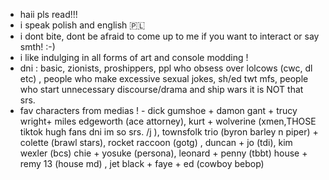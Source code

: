 - haii pls read!!!
- i speak polish and english 🇵🇱
- i dont bite, dont be afraid to come up to me if you want to interact or say smth! :-) 
- i like indulging in all forms of art and console modding !
- dni : basic, zionists, proshippers, ppl who obsess over lolcows (cwc, dl etc) , people who make excessive sexual jokes, sh/ed twt mfs, people who start unnecessary discourse/drama and ship wars it is NOT that srs.
- fav characters from medias ! - dick gumshoe + damon gant + trucy wright+ miles edgeworth (ace attorney), kurt + wolverine (xmen,THOSE tiktok hugh fans dni im so srs. /j ), townsfolk trio (byron barley n piper) + colette (brawl stars), rocket raccoon (gotg) , duncan + jo (tdi), kim wexler (bcs) chie + yosuke (persona), leonard + penny (tbbt) house + remy 13 (house md) , jet black + faye + ed (cowboy bebop)
  
